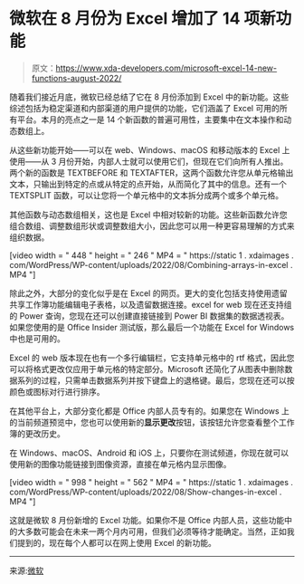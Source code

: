 # 微软在 8 月份为 Excel 增加了 14 项新功能

> 原文：<https://www.xda-developers.com/microsoft-excel-14-new-functions-august-2022/>

随着我们接近月底，微软已经总结了它在 8 月份添加到 Excel 中的新功能。这些综述包括为稳定渠道和内部渠道的用户提供的功能，它们涵盖了 Excel 可用的所有平台。本月的亮点之一是 14 个新函数的普遍可用性，主要集中在文本操作和动态数组上。

从这些新功能开始——可以在 web、Windows、macOS 和移动版本的 Excel 上使用——从 3 月份开始，内部人士就可以使用它们，但现在它们向所有人推出。两个新的函数是 TEXTBEFORE 和 TEXTAFTER，这两个函数允许您从单元格输出文本，只输出到特定的点或从特定的点开始，从而简化了其中的信息。还有一个 TEXTSPLIT 函数，可以让您将一个单元格中的文本拆分成两个或多个单元格。

其他函数与动态数组相关，这也是 Excel 中相对较新的功能。这些新函数允许您组合数组、调整数组形状或调整数组大小，因此您可以用一种更容易理解的方式来组织数据。

[video width = " 448 " height = " 246 " MP4 = " https://static 1 . xdaimages . com/WordPress/WP-content/uploads/2022/08/Combining-arrays-in-excel . MP4 "]

除此之外，大部分的变化似乎是在 Excel 的网页。更大的变化包括支持使用遗留共享工作簿功能编辑电子表格，以及遗留数据连接。excel for web 现在还支持组的 Power 查询，您现在还可以创建直接链接到 Power BI 数据集的数据透视表。如果您使用的是 Office Insider 测试版，那么最后一个功能在 Excel for Windows 中也是可用的。

Excel 的 web 版本现在也有一个多行编辑栏，它支持单元格中的 rtf 格式，因此您可以将格式更改仅应用于单元格的特定部分。Microsoft 还简化了从图表中删除数据系列的过程，只需单击数据系列并按下键盘上的退格键。最后，您现在还可以按颜色或图标对行进行排序。

在其他平台上，大部分变化都是 Office 内部人员专有的。如果您在 Windows 上的当前频道预览中，您也可以使用新的**显示更改**按钮，该按钮允许您查看整个工作簿的更改历史。

在 Windows、macOS、Android 和 iOS 上，只要你在测试频道，你现在就可以使用新的图像功能链接到图像资源，直接在单元格内显示图像。

[video width = " 998 " height = " 562 " MP4 = " https://static 1 . xdaimages . com/WordPress/WP-content/uploads/2022/08/Show-changes-in-excel . MP4 "]

这就是微软 8 月份新增的 Excel 功能。如果你不是 Office 内部人员，这些功能中的大多数可能会在未来一两个月内可用，但我们必须等待才能确定。当然，正如我们提到的，现在每个人都可以在网上使用 Excel 的新功能。

* * *

来源:[微软](https://techcommunity.microsoft.com/t5/excel-blog/what-s-new-in-excel-august-2022/ba-p/3590457)